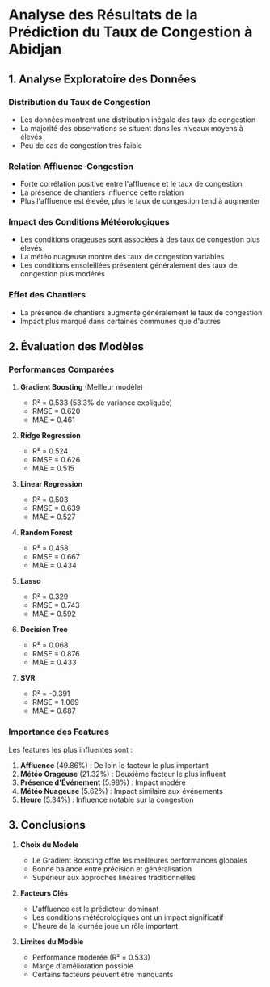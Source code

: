 # Analyse des Résultats de la Prédiction du Taux de Congestion à Abidjan

## 1. Analyse Exploratoire des Données

### Distribution du Taux de Congestion

- Les données montrent une distribution inégale des taux de congestion
- La majorité des observations se situent dans les niveaux moyens à élevés
- Peu de cas de congestion très faible

### Relation Affluence-Congestion

- Forte corrélation positive entre l'affluence et le taux de congestion
- La présence de chantiers influence cette relation
- Plus l'affluence est élevée, plus le taux de congestion tend à augmenter

### Impact des Conditions Météorologiques

- Les conditions orageuses sont associées à des taux de congestion plus élevés
- La météo nuageuse montre des taux de congestion variables
- Les conditions ensoleillées présentent généralement des taux de congestion plus modérés

### Effet des Chantiers

- La présence de chantiers augmente généralement le taux de congestion
- Impact plus marqué dans certaines communes que d'autres

## 2. Évaluation des Modèles

### Performances Comparées

1. **Gradient Boosting** (Meilleur modèle)

   - R² = 0.533 (53.3% de variance expliquée)
   - RMSE = 0.620
   - MAE = 0.461

2. **Ridge Regression**

   - R² = 0.524
   - RMSE = 0.626
   - MAE = 0.515

3. **Linear Regression**

   - R² = 0.503
   - RMSE = 0.639
   - MAE = 0.527

4. **Random Forest**

   - R² = 0.458
   - RMSE = 0.667
   - MAE = 0.434

5. **Lasso**

   - R² = 0.329
   - RMSE = 0.743
   - MAE = 0.592

6. **Decision Tree**

   - R² = 0.068
   - RMSE = 0.876
   - MAE = 0.433

7. **SVR**
   - R² = -0.391
   - RMSE = 1.069
   - MAE = 0.687

### Importance des Features

Les features les plus influentes sont :

1. **Affluence** (49.86%) : De loin le facteur le plus important
2. **Météo Orageuse** (21.32%) : Deuxième facteur le plus influent
3. **Présence d'Événement** (5.98%) : Impact modéré
4. **Météo Nuageuse** (5.62%) : Impact similaire aux événements
5. **Heure** (5.34%) : Influence notable sur la congestion

## 3. Conclusions

1. **Choix du Modèle**

   - Le Gradient Boosting offre les meilleures performances globales
   - Bonne balance entre précision et généralisation
   - Supérieur aux approches linéaires traditionnelles

2. **Facteurs Clés**

   - L'affluence est le prédicteur dominant
   - Les conditions météorologiques ont un impact significatif
   - L'heure de la journée joue un rôle important

3. **Limites du Modèle**

   - Performance modérée (R² = 0.533)
   - Marge d'amélioration possible
   - Certains facteurs peuvent être manquants
